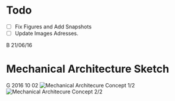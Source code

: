 # Todo
- [ ] Fix Figures and Add Snapshots
- [ ] Update Images Adresses.

B 21/06/16
# Mechanical Architecture Sketch


G 2016 10 02
![Mechanical Architecure Concept 1/2](TBU)
![Mechanical Architecure Concept 2/2](TBU)
